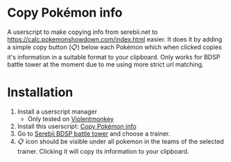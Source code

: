 # Copy Pokémon info
A userscript to make copying info from serebii.net to https://calc.pokemonshowdown.com/index.html easier.
It does it by adding a simple copy button (📋) below each Pokémon which when clicked 
copies it's information in a suitable format to your clipboard. Only works for BDSP battle tower at the moment due to me using more strict url matching.

# Installation

1. Install a userscript manager
    - Only tested on [Violentmonkey]() 
2. Install this userscript: [Copy Pokémon info](https://raw.githubusercontent.com/s0hv/serebii-copy-pokemon-info/master/copy-pokemon-info.user.js)
3. Go to [Serebii BDSP battle tower](https://www.serebii.net/brilliantdiamondshiningpearl/battletower/) and choose a trainer.
4. 📋 icon should be visible under all pokemon in the teams of the selected trainer. Clicking it will copy its information to your clipboard.
